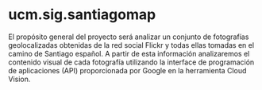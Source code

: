# ucm.sig.santiagomap
El propósito general del proyecto será analizar un conjunto de fotografías geolocalizadas obtenidas de la red social Flickr y todas ellas tomadas en el camino de Santiago español. A partir de esta información analizaremos el contenido visual de cada fotografía utilizando la interface de programación de aplicaciones (API) proporcionada por Google en la herramienta Cloud Vision.
